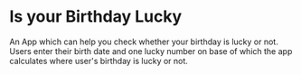 # Is your Birthday Lucky
An App which can help you check whether your birthday is lucky or not.
Users enter their birth date and one lucky number on base of which the app calculates where user's birthday is lucky or not.
